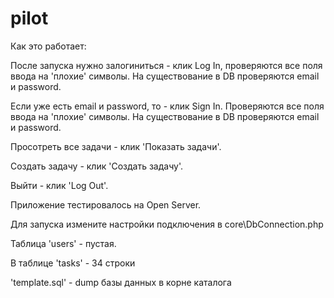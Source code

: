 # pilot

Как это работает:

После запуска нужно залогиниться - клик Log In, проверяются все поля ввода на 'плохие' символы. На существование в DB проверяются email и password.

Если уже есть email и password, то - клик Sign In. Проверяются все поля ввода на 'плохие' символы. На существование в DB проверяются email и password.

Просотреть все задачи - клик 'Показать задачи'.

Создать задачу - клик 'Создать задачу'.

Выйти - клик 'Log Out'.

Приложение тестировалось на Open Server.

Для запуска измените настройки подключения в core\DbConnection.php

Таблица 'users' - пустая.

В таблице 'tasks' - 34 строки

'template.sql' - dump базы данных в корне каталога
